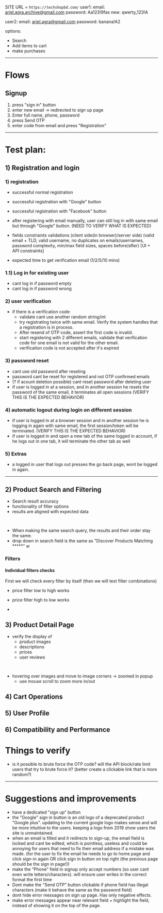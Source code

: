 SITE URL = `https://techshopbd.com/`
user1:
    email: ariel.agra.archive@gmail.com
    password: Aa123!9fas
    new: qwerty_123!A

user2:
    email: ariel.agra@gmail.com
    password: banana!A2

options:
- Search
- Add items to cart
- make purchases

---
# Flows
## Signup
1) press "sign in" button
2) enter new email -> redirected to sign up page
3) Enter full name, phone, password
4) press Send OTP
5) enter code from email and press "Registration"


---
# Test plan:
## 1) Registration and login 
### 1) registration 
- successful normal registration
- successful registration with "Google" button
- successful registration with "Facebook" button
- after registering with email manually, user can still log in with same email but through "Google" button. (NEED TO VERIFY WHAT IS EXPECTED)


- fields constraints validations (client side(in browser)/server side) (valid email + TLD, valid username, no duplicates on emails/usernames, password complexity, min/max field sizes, spaces before/after) [UI + API constraints]
- expected time to get verification email (1/2/5/10 mins)

### 1.1) Log in for existing user
- cant log in if password empty
- cant log in if password wrong


### 2) user verification

- if there is a verification code:
    - validate cant use another random string/int
    - try registrating twice with same email. Verify the system handles that a registration is in process.
    - After resend of OTP code, assert the first code is invalid.
    - start registering with 2 different emails, validate that verification code for one email is not valid for the other email.
    - verification code is not accepted after it's expired

### 3) password reset
- cant use old password after reseting
- password cant be reset for registered and not OTP confirmed emails
- (? if acount deletion possible) cant reset password after deleting user
- if user is logged in at a session, and in another session he resets the password of the same email, it terminates all open sessions (VERIFY THIS IS THE EXPECTED BEHAVIOR)

### 4) automatic logout during login on different session
- if user is logged in at a browser session and in another session he is logging in again with same email, the first session/token will be terminated. (VERIFY THIS IS THE EXPECTED BEHAVIOR)
- if user is logged in and open a new tab of the same logged in account, if he logs out in one tab, it will terminate the other tab as well


### 5) Extras
- a logged in user that logs out presses the go back page, wont be logged in again.










---






















## 2) Product Search and Filtering
+ Search result accuracy
+ functionality of filter options
+ results are aligned with expected data

<br>

- When making the same search query, the results and their order stay the same.
- drop down in search field is the same as "Discover Products Matching *****"
w

### Filters
#### Individual filters checks
First we will check every filter by itself (then we will test filter combinations)

- price filter low to high works
- price filter high to low works

- 













## 3) Product Detail Page
+ verify the display of 
    + product images
    + descriptions
    + prices
    + user reviews

<br>

- hovering over images and move to image corners -> zoomed in popup
    - use mouse scroll to zoom more in/out

































## 4) Cart Operations


## 5) User Profile


## 6) Compatibility and Performance


# Things to verify
- is it possible to brute force the OTP code? will the API block/rate limit users that try to brute force it? (better create a clickable link that is more random?)


---



# Suggestions and improvements
- have a dedicated "sign up" button
- the "Google" sign in button is an old logo of a deprecated product "Google plus". updating to the current google logo makes sense and will be more intuitive to the users. keeping a logo from 2019 show users the site is unmaintained.
- when an email is filled and it redirects to sign-up, the email field is locked and cant be edited, which is pointless, useless and could be annoying for users that need to fix their email address if a mistake was made. (for the user to fix the email he needs to go to home page and click sign-in again OR click sign in button on top right (the previous page should be the sign in page!))
- make the "Phone" field in signup only accept numbers (so user cant even write letters/characters). will ensure user writes in the correct format the first time
- Dont make the "Send OTP" button clickable if phone field has illegal characters (make it behave the same as the password field)
- dont hide error messages on sign up page. Has only negative effects.
- make error messages appear near relevant field + highlight the field, instead of showing it on the top of the page.

